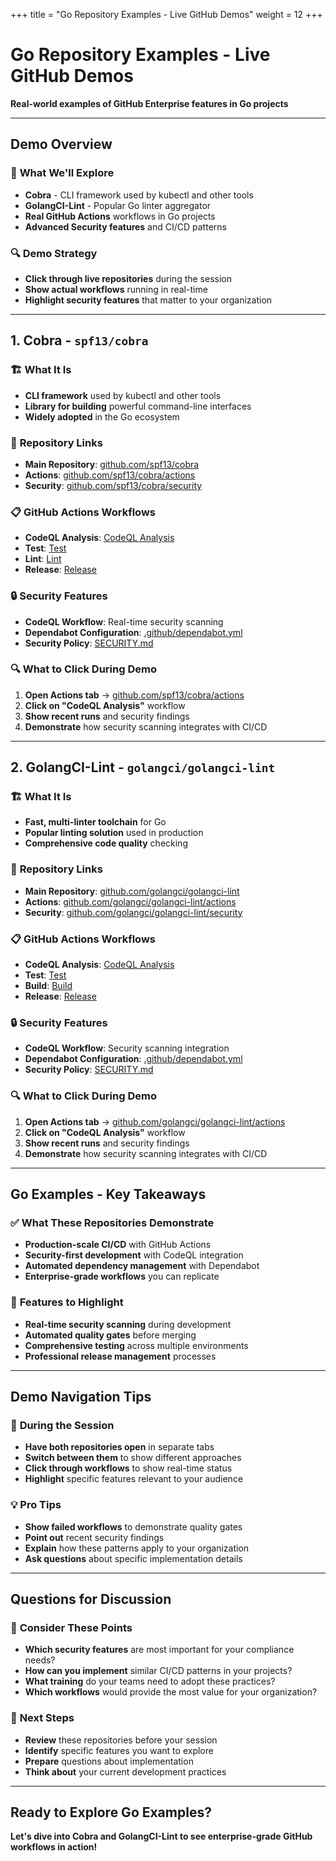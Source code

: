 +++
title = "Go Repository Examples - Live GitHub Demos"
weight = 12
+++

# Go Repository Examples - Live GitHub Demos

**Real-world examples of GitHub Enterprise features in Go projects**

---

## Demo Overview

### 🎯 **What We'll Explore**
- **Cobra** - CLI framework used by kubectl and other tools
- **GolangCI-Lint** - Popular Go linter aggregator
- **Real GitHub Actions** workflows in Go projects
- **Advanced Security features** and CI/CD patterns

### 🔍 **Demo Strategy**
- **Click through live repositories** during the session
- **Show actual workflows** running in real-time
- **Highlight security features** that matter to your organization

---

## 1. Cobra - `spf13/cobra`

### 🏗️ **What It Is**
- **CLI framework** used by kubectl and other tools
- **Library for building** powerful command-line interfaces
- **Widely adopted** in the Go ecosystem

### 🔗 **Repository Links**
- **Main Repository**: [github.com/spf13/cobra](https://github.com/spf13/cobra)
- **Actions**: [github.com/spf13/cobra/actions](https://github.com/spf13/cobra/actions)
- **Security**: [github.com/spf13/cobra/security](https://github.com/spf13/cobra/security)

### 📋 **GitHub Actions Workflows**
- **CodeQL Analysis**: [CodeQL Analysis](https://github.com/spf13/cobra/actions/workflows/codeql-analysis.yml)
- **Test**: [Test](https://github.com/spf13/cobra/actions/workflows/test.yml)
- **Lint**: [Lint](https://github.com/spf13/cobra/actions/workflows/lint.yml)
- **Release**: [Release](https://github.com/spf13/cobra/actions/workflows/release.yml)

### 🔒 **Security Features**
- **CodeQL Workflow**: Real-time security scanning
- **Dependabot Configuration**: [.github/dependabot.yml](https://github.com/spf13/cobra/blob/main/.github/dependabot.yml)
- **Security Policy**: [SECURITY.md](https://github.com/spf13/cobra/blob/main/SECURITY.md)

### 🔍 **What to Click During Demo**
1. **Open Actions tab** → [github.com/spf13/cobra/actions](https://github.com/spf13/cobra/actions)
2. **Click on "CodeQL Analysis"** workflow
3. **Show recent runs** and security findings
4. **Demonstrate** how security scanning integrates with CI/CD

---

## 2. GolangCI-Lint - `golangci/golangci-lint`

### 🏗️ **What It Is**
- **Fast, multi-linter toolchain** for Go
- **Popular linting solution** used in production
- **Comprehensive code quality** checking

### 🔗 **Repository Links**
- **Main Repository**: [github.com/golangci/golangci-lint](https://github.com/golangci/golangci-lint)
- **Actions**: [github.com/golangci/golangci-lint/actions](https://github.com/golangci/golangci-lint/actions)
- **Security**: [github.com/golangci/golangci-lint/security](https://github.com/golangci/golangci-lint/security)

### 📋 **GitHub Actions Workflows**
- **CodeQL Analysis**: [CodeQL Analysis](https://github.com/golangci/golangci-lint/actions/workflows/codeql-analysis.yml)
- **Test**: [Test](https://github.com/golangci/golangci-lint/actions/workflows/test.yml)
- **Build**: [Build](https://github.com/golangci/golangci-lint/actions/workflows/build.yml)
- **Release**: [Release](https://github.com/golangci/golangci-lint/actions/workflows/release.yml)

### 🔒 **Security Features**
- **CodeQL Workflow**: Security scanning integration
- **Dependabot Configuration**: [.github/dependabot.yml](https://github.com/golangci/golangci-lint/blob/master/.github/dependabot.yml)
- **Security Policy**: [SECURITY.md](https://github.com/golangci/golangci-lint/blob/master/SECURITY.md)

### 🔍 **What to Click During Demo**
1. **Open Actions tab** → [github.com/golangci/golangci-lint/actions](https://github.com/golangci/golangci-lint/actions)
2. **Click on "CodeQL Analysis"** workflow
3. **Show recent runs** and security findings
4. **Demonstrate** how security scanning integrates with CI/CD

---

## Go Examples - Key Takeaways

### ✅ **What These Repositories Demonstrate**
- **Production-scale CI/CD** with GitHub Actions
- **Security-first development** with CodeQL integration
- **Automated dependency management** with Dependabot
- **Enterprise-grade workflows** you can replicate

### 🎯 **Features to Highlight**
- **Real-time security scanning** during development
- **Automated quality gates** before merging
- **Comprehensive testing** across multiple environments
- **Professional release management** processes

---

## Demo Navigation Tips

### 🚀 **During the Session**
- **Have both repositories open** in separate tabs
- **Switch between them** to show different approaches
- **Click through workflows** to show real-time status
- **Highlight** specific features relevant to your audience

### 💡 **Pro Tips**
- **Show failed workflows** to demonstrate quality gates
- **Point out** recent security findings
- **Explain** how these patterns apply to your organization
- **Ask questions** about specific implementation details

---

## Questions for Discussion

### 💭 **Consider These Points**
- **Which security features** are most important for your compliance needs?
- **How can you implement** similar CI/CD patterns in your projects?
- **What training** do your teams need to adopt these practices?
- **Which workflows** would provide the most value for your organization?

### 🎯 **Next Steps**
- **Review** these repositories before your session
- **Identify** specific features you want to explore
- **Prepare** questions about implementation
- **Think about** your current development practices

---

## Ready to Explore Go Examples?

**Let's dive into Cobra and GolangCI-Lint to see enterprise-grade GitHub workflows in action!**
